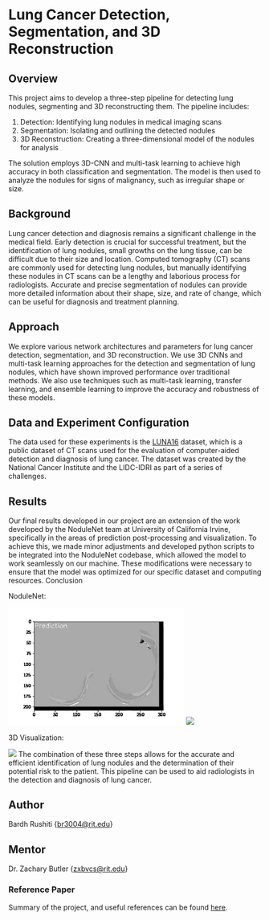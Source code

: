 # Lung Cancer Detection, Segmentation, and 3D Reconstruction
## Overview

This project aims to develop a three-step pipeline for detecting lung nodules, segmenting and 3D reconstructing them. The pipeline includes:

1. Detection: Identifying lung nodules in medical imaging scans
2. Segmentation: Isolating and outlining the detected nodules
3. 3D Reconstruction: Creating a three-dimensional model of the nodules for analysis

The solution employs 3D-CNN and multi-task learning to achieve high accuracy in both classification and segmentation. The model is then used to analyze the nodules for signs of malignancy, such as irregular shape or size.

## Background
Lung cancer detection and diagnosis remains a significant challenge in the medical field. Early detection is crucial for successful treatment, but the identification of lung nodules, small growths on the lung tissue, can be difficult due to their size and location. Computed tomography (CT) scans are commonly used for detecting lung nodules, but manually identifying these nodules in CT scans can be a lengthy and laborious process for radiologists. Accurate and precise segmentation of nodules can provide more detailed information about their shape, size, and rate of change, which can be useful for diagnosis and treatment planning.

## Approach
We explore various network architectures and parameters for lung cancer detection, segmentation, and 3D reconstruction. We use 3D CNNs and multi-task learning approaches for the detection and segmentation of lung nodules, which have shown improved performance over traditional methods. We also use techniques such as multi-task learning, transfer learning, and ensemble learning to improve the accuracy and robustness of these models.

## Data and Experiment Configuration
The data used for these experiments is the [LUNA16](https://luna16.grand-challenge.org) dataset, which is a public dataset of CT scans used for the evaluation of computer-aided detection and diagnosis of lung cancer. The dataset was created by the National Cancer Institute and the LIDC-IDRI as part of a series of challenges.

## Results
Our final results developed in our project are an extension of the work developed by the NoduleNet team at University of California Irvine, specifically in the areas of prediction post-processing and visualization. To achieve this, we made minor adjustments and developed python scripts to be integrated into the NoduleNet codebase, which allowed the model to work seamlessly on our machine. These modifications were necessary to ensure that the model was optimized for our specific dataset and computing resources.
Conclusion

NoduleNet:

<img src="my_figs/prediction.gif" width="350"> <img src="my_figs/groundtruth.gif" width="350"> 

3D Visualization:

<img src="my_figs/3d_nodule.gif" width="400">
The combination of these three steps allows for the accurate and efficient identification of lung nodules and the determination of their potential risk to the patient. This pipeline can be used to aid radiologists in the detection and diagnosis of lung cancer.

## Author
Bardh Rushiti {br3004@rit.edu}

## Mentor
Dr. Zachary Butler {zxbvcs@rit.edu}

### Reference Paper 
Summary of the project, and useful references can be found [here](https://drive.google.com/file/d/1nlt2NdHwGUiQ_x-1aPKp9ldt8SCrqCha/view?usp=sharing).
